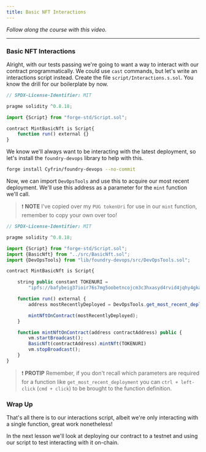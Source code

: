 ```yaml
---
title: Basic NFT Interactions
---
```


_Follow along the course with this video._

---

### Basic NFT Interactions

Alright, with our tests passing we're going to want a way to interact with our contract programmatically. We could use `cast` commands, but let's write an interactions script instead. Create the file `script/Interactions.s.sol`. You know the drill for our boilerplate by now.

```js
// SPDX-License-Identifier: MIT

pragme solidity ^0.8.18;

import {Script} from "forge-std/Script.sol";

contract MintBasicNft is Script{
    function run() external {}
}
```

We know we'll always want to be interacting with the latest deployment, so let's install the `foundry-devops` library to help with this.

```bash
forge install Cyfrin/foundry-devops --no-commit
```

Now, we can import `DevOpsTools` and use this to acquire our most recent deployment. We'll use this address as a parameter for the `mint` function we'll call.

> ❗ **NOTE**
> I've copied over my `PUG tokenUri` for use in our `mint` function, remember to copy your own over too!

```js
// SPDX-License-Identifier: MIT

pragme solidity ^0.8.18;

import {Script} from "forge-std/Script.sol";
import {BasicNft} from "../src/BasicNft.sol";
import {DevOpsTools} from "lib/foundry-devops/src/DevOpsTools.sol";

contract MintBasicNft is Script{

    string public constant TOKENURI =
        "ipfs://bafybeig37ioir76s7mg5oobetncojcm3c3hxasyd4rvid4jqhy4gkaheg4/?filename=0-PUG.json";

    function run() external {
        address mostRecentlyDeployed = DevOpsTools.get_most_recent_deployment("BasicNft", block.chainid);

        mintNftOnContract(mostRecentlyDeployed);
    }

    function mintNftOnContract(address contractAddress) public {
        vm.startBroadcast();
        BasicNft(contractAddress).mintNft(TOKENURI)
        vm.stopBroadcast();
    }
}
```

> ❗ **PROTIP**
> Remember, if you don't recall which parameters are required for a function like `get_most_recent_deployment` you can `ctrl + left-click` (`cmd + click`) to be brought to the function definition.

### Wrap Up

That's all there is to our interactions script, albeit we're only interacting with a single function, great work nonetheless!

In the next lesson we'll look at deploying our contract to a testnet and using our script to test interacting with it on-chain.
